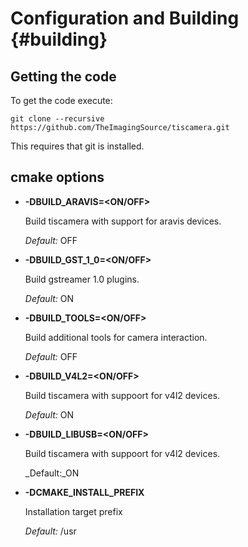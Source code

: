 # Configuration and Building {#building}

## Getting the code

To get the code execute:

```
git clone --recursive https://github.com/TheImagingSource/tiscamera.git
```

This requires that git is installed.

## cmake options

- **-DBUILD_ARAVIS=<ON/OFF>**

    Build tiscamera with support for aravis devices.

    _Default:_ OFF

- **-DBUILD_GST_1_0=<ON/OFF>**

    Build gstreamer 1.0 plugins.

    _Default:_ ON

- **-DBUILD_TOOLS=<ON/OFF>**

    Build additional tools for camera interaction.

    _Default:_ OFF

- **-DBUILD_V4L2=<ON/OFF>**

    Build tiscamera with suppoort for v4l2 devices.

    _Default:_ ON

- **-DBUILD_LIBUSB=<ON/OFF>**

    Build tiscamera with suppoort for v4l2 devices.

    _Default:_ON

- **-DCMAKE_INSTALL_PREFIX**

    Installation target prefix

    _Default:_ /usr
